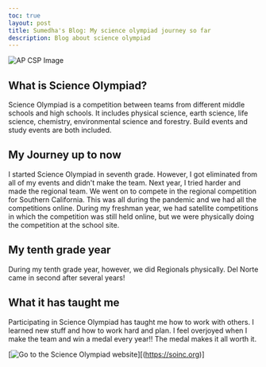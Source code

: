 ```yaml
---
toc: true
layout: post
title: Sumedha's Blog: My science olympiad journey so far
description: Blog about science olympiad
---
```


![AP CSP Image](https://github.com/sumedhaKl/img/blob/main/AP%20CSP%20Image.png)

## What is Science Olympiad?
Science Olympiad is a competition between teams from different middle schools and high schools. It includes physical science, earth science, life science, chemistry, environmental science and forestry. Build events and study events are both included. 

## My Journey up to now
I started Science Olympiad in seventh grade. However, I got eliminated from all of my events and didn't make the team. Next year, I tried harder and made the regional team. We went on to compete in the regional competition for Southern California. This was all during the pandemic and we had all the competitions online. During my freshman year, we had satellite competitions in which the competition was still held online, but we were physically doing the competition at the school site.

## My tenth grade year
During my tenth grade year, however, we did Regionals physically. Del Norte came in second after several years!

## What it has taught me
Participating in Science Olympiad has taught me how to work with others. I learned new stuff and how to work hard and plan. I feel overjoyed when I make the team and win a medal every year!! The medal makes it all worth it.

[![Go to the Science Olympiad website]("C:\Users\venka\Downloads\ScienceOlympiadLogo.png")][(https://soinc.org)]